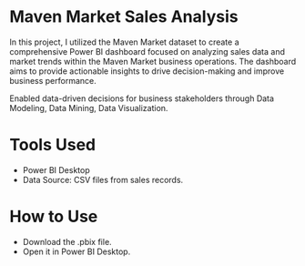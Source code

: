 # Maven Market Sales Analysis                                               

In this project, I utilized the Maven Market dataset to create a comprehensive Power BI dashboard focused on analyzing sales data and market trends within the Maven Market business operations. The dashboard aims to provide actionable insights to drive decision-making and improve business performance.

Enabled data-driven decisions for business stakeholders through Data Modeling, Data Mining, Data Visualization.

# Tools Used
- Power BI Desktop
- Data Source: CSV files from sales records.

# How to Use
- Download the .pbix file.
- Open it in Power BI Desktop.

